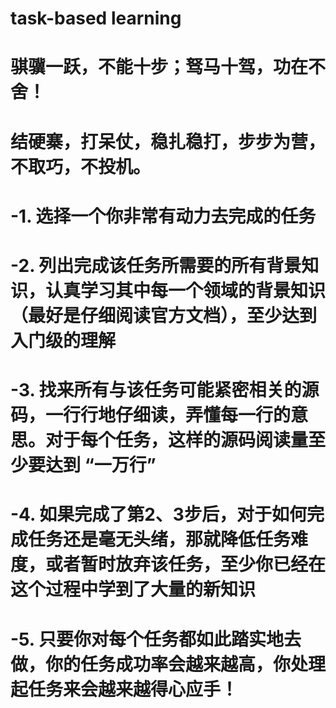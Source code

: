 #        task-based learning
#     骐骥一跃，不能十步；驽马十驾，功在不舍！
#     结硬寨，打呆仗，稳扎稳打，步步为营，不取巧，不投机。
# -1. 选择一个你非常有动力去完成的任务  
# -2. 列出完成该任务所需要的所有背景知识，认真学习其中每一个领域的背景知识（最好是仔细阅读官方文档），至少达到入门级的理解
# -3. 找来所有与该任务可能紧密相关的源码，一行行地仔细读，弄懂每一行的意思。对于每个任务，这样的源码阅读量至少要达到   “一万行”
# -4. 如果完成了第2、3步后，对于如何完成任务还是毫无头绪，那就降低任务难度，或者暂时放弃该任务，至少你已经在这个过程中学到了大量的新知识
# -5. 只要你对每个任务都如此踏实地去做，你的任务成功率会越来越高，你处理起任务来会越来越得心应手！
